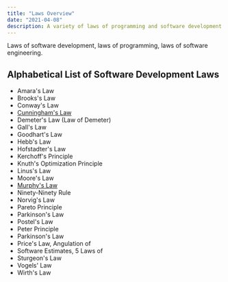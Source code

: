 ```yaml
---
title: "Laws Overview"
date: "2021-04-08"
description: A variety of laws of programming and software development.
---
```


Laws of software development, laws of programming, laws of software engineering.

## Alphabetical List of Software Development Laws

- Amara's Law
- Brooks's Law
- Conway's Law
- [Cunningham's Law](/laws/cunninghams-law)
- Demeter's Law (Law of Demeter)
- Gall's Law
- Goodhart's Law
- Hebb's Law
- Hofstadter's Law
- Kerchoff's Principle
- Knuth's Optimization Principle
- Linus's Law
- Moore's Law
- [Murphy's Law](/laws/murphys-law)
- Ninety-Ninety Rule
- Norvig's Law
- Pareto Principle
- Parkinson's Law
- Postel's Law
- Peter Principle
- Parkinson's Law
- Price's Law, Angulation of
- Software Estimates, 5 Laws of
- Sturgeon's Law
- Vogels' Law
- Wirth's Law
